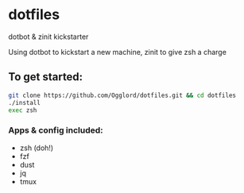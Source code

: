 # dotfiles
dotbot &amp; zinit kickstarter

Using dotbot to kickstart a new machine, zinit to give zsh a charge

## To get started:
```bash
git clone https://github.com/Ogglord/dotfiles.git && cd dotfiles
./install
exec zsh
```

### Apps & config included:
 - zsh (doh!)
 - fzf
 - dust
 - jq
 - tmux
